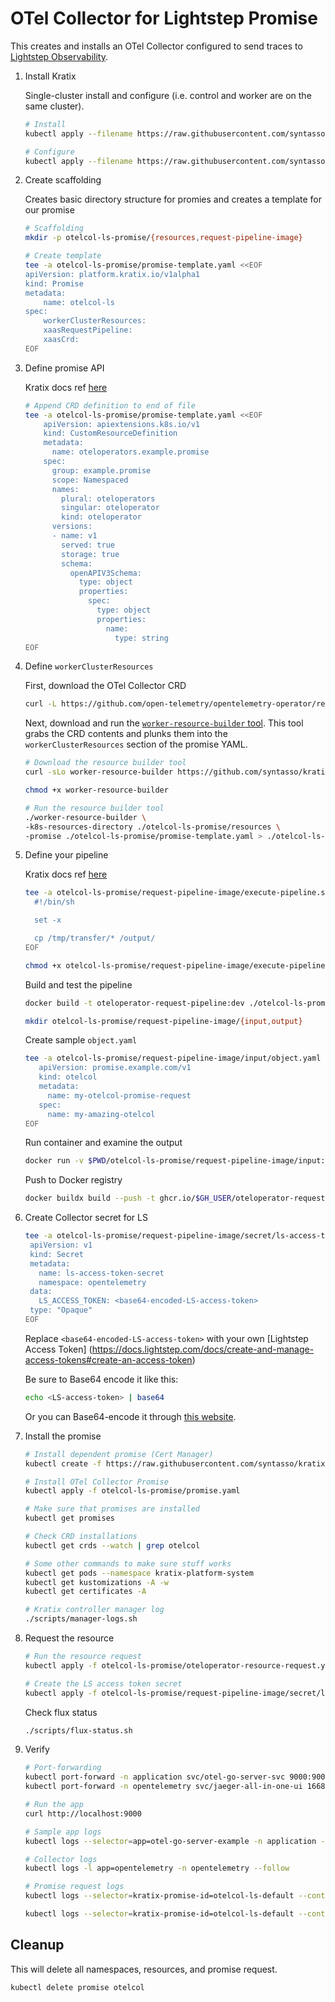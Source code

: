 # OTel Collector for Lightstep Promise

This creates and installs an OTel Collector configured to send traces to [Lightstep Observability](https://app.lightstep.com).

1. Install Kratix

    Single-cluster install and configure (i.e. control and worker are on the same cluster).

    ```bash
    # Install
    kubectl apply --filename https://raw.githubusercontent.com/syntasso/kratix/main/distribution/single-cluster/install-all-in-one.yaml

    # Configure
    kubectl apply --filename https://raw.githubusercontent.com/syntasso/kratix/main/distribution/single-cluster/config-all-in-one.yaml
    ```

2. Create scaffolding

    Creates basic directory structure for promies and creates a template for our promise

    ```bash
    # Scaffolding
    mkdir -p otelcol-ls-promise/{resources,request-pipeline-image}

    # Create template
    tee -a otelcol-ls-promise/promise-template.yaml <<EOF
    apiVersion: platform.kratix.io/v1alpha1
    kind: Promise
    metadata:
        name: otelcol-ls
    spec:
        workerClusterResources:
        xaasRequestPipeline:
        xaasCrd:
    EOF
    ```

3. Define promise API

    Kratix docs ref [here](https://kratix.io/docs/main/guides/writing-a-promise#promise-api)

    ```bash
    # Append CRD definition to end of file
    tee -a otelcol-ls-promise/promise-template.yaml <<EOF
        apiVersion: apiextensions.k8s.io/v1
        kind: CustomResourceDefinition
        metadata:
          name: oteloperators.example.promise
        spec:
          group: example.promise
          scope: Namespaced
          names:
            plural: oteloperators
            singular: oteloperator
            kind: oteloperator
          versions:
          - name: v1
            served: true
            storage: true
            schema:
              openAPIV3Schema:
                type: object
                properties:
                  spec:
                    type: object
                    properties:
                      name:
                        type: string
    EOF
    ```

4. Define `workerClusterResources`

    First, download the OTel Collector CRD

    ```bash
    curl -L https://github.com/open-telemetry/opentelemetry-operator/releases/download/v0.73.0/opentelemetry-operator.yaml -o otelcol-ls-promise/resources/opentelemetry-operator.yaml
    ```

    Next, download and run the [`worker-resource-builder` tool](https://kratix.io/docs/main/guides/writing-a-promise#worker-cluster-resources). This tool grabs the CRD contents and plunks them into the `workerClusterResources` section of the promise YAML.

    ```bash
    # Download the resource builder tool
    curl -sLo worker-resource-builder https://github.com/syntasso/kratix/releases/download/v0.0.1/worker-resource-builder-v0.0.0-1-darwin-arm64

    chmod +x worker-resource-builder

    # Run the resource builder tool
    ./worker-resource-builder \
    -k8s-resources-directory ./otelcol-ls-promise/resources \
    -promise ./otelcol-ls-promise/promise-template.yaml > ./otelcol-ls-promise/promise.yaml
    ```

5. Define your pipeline

   Kratix docs ref [here](https://kratix.io/docs/main/guides/writing-a-promise#pipeline-script)

   ```bash
   tee -a otelcol-ls-promise/request-pipeline-image/execute-pipeline.sh <<EOF
     #!/bin/sh

     set -x

     cp /tmp/transfer/* /output/
   EOF

   chmod +x otelcol-ls-promise/request-pipeline-image/execute-pipeline.sh
   ```

   Build and test the pipeline

   ```bash
   docker build -t oteloperator-request-pipeline:dev ./otelcol-ls-promise/request-pipeline-image/

   mkdir otelcol-ls-promise/request-pipeline-image/{input,output}
   ```

   Create sample `object.yaml`

   ```bash
   tee -a otelcol-ls-promise/request-pipeline-image/input/object.yaml <<EOF
      apiVersion: promise.example.com/v1
      kind: otelcol
      metadata:
        name: my-otelcol-promise-request
      spec:
        name: my-amazing-otelcol
   EOF
   ```

   Run container and examine the output

   ```bash
   docker run -v $PWD/otelcol-ls-promise/request-pipeline-image/input:/input -v $PWD/otelcol-ls-promise/request-pipeline-image/output:/output oteloperator-request-pipeline:dev
   ```

   Push to Docker registry

   ```bash
   docker buildx build --push -t ghcr.io/$GH_USER/oteloperator-request-pipeline:dev --platform=linux/arm64,linux/amd64 ./otelcol-ls-promise/request-pipeline-image/
   ```

6. Create Collector secret for LS

   ```bash
   tee -a otelcol-ls-promise/request-pipeline-image/secret/ls-access-token-secret.yaml <<EOF
    apiVersion: v1
    kind: Secret
    metadata:
      name: ls-access-token-secret
      namespace: opentelemetry
    data:
      LS_ACCESS_TOKEN: <base64-encoded-LS-access-token>
    type: "Opaque"
   EOF
   ```

   Replace `<base64-encoded-LS-access-token>` with your own [Lightstep Access Token]
(https://docs.lightstep.com/docs/create-and-manage-access-tokens#create-an-access-token)

   Be sure to Base64 encode it like this:

   ```bash
   echo <LS-access-token> | base64
   ```

   Or you can Base64-encode it through [this website](https://www.base64encode.org).

7. Install the promise

    ```bash
    # Install dependent promise (Cert Manager)
    kubectl create -f https://raw.githubusercontent.com/syntasso/kratix-marketplace/main/cert-manager/promise.yaml
    
    # Install OTel Collector Promise
    kubectl apply -f otelcol-ls-promise/promise.yaml

    # Make sure that promises are installed
    kubectl get promises

    # Check CRD installations
    kubectl get crds --watch | grep otelcol

    # Some other commands to make sure stuff works
    kubectl get pods --namespace kratix-platform-system
    kubectl get kustomizations -A -w
    kubectl get certificates -A

    # Kratix controller manager log
    ./scripts/manager-logs.sh
    ```

8. Request the resource

   ```bash
   # Run the resource request
   kubectl apply -f otelcol-ls-promise/oteloperator-resource-request.yaml

   # Create the LS access token secret
   kubectl apply -f otelcol-ls-promise/request-pipeline-image/secret/ls-access-token-secret.yaml
   ```

   Check flux status

   ```bash
   ./scripts/flux-status.sh
   ```

9. Verify

   ```bash
   # Port-forwarding
   kubectl port-forward -n application svc/otel-go-server-svc 9000:9000
   kubectl port-forward -n opentelemetry svc/jaeger-all-in-one-ui 16686:16686

   # Run the app
   curl http://localhost:9000

   # Sample app logs
   kubectl logs --selector=app=otel-go-server-example -n application --follow

   # Collector logs
   kubectl logs -l app=opentelemetry -n opentelemetry --follow

   # Promise request logs
   kubectl logs --selector=kratix-promise-id=otelcol-ls-default --container status-writer

   kubectl logs --selector=kratix-promise-id=otelcol-ls-default --container xaas-request-pipeline-stage-1
   ```

## Cleanup

This will delete all namespaces, resources, and promise request.

```bash
kubectl delete promise otelcol
```